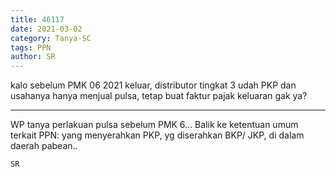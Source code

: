 ```yaml
---
title: 46117
date: 2021-03-02
category: Tanya-SC
tags: PPN
author: SR
---
```


kalo sebelum PMK 06 2021 keluar, distributor tingkat 3 udah PKP dan usahanya hanya menjual pulsa, tetap buat faktur pajak keluaran gak ya?

---

WP tanya perlakuan pulsa sebelum PMK 6... Balik ke ketentuan umum terkait PPN: yang menyerahkan PKP, yg diserahkan BKP/ JKP, di dalam daerah pabean..

`SR`
